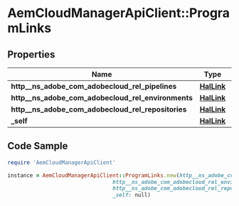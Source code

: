 # AemCloudManagerApiClient::ProgramLinks

## Properties

Name | Type | Description | Notes
------------ | ------------- | ------------- | -------------
**http__ns_adobe_com_adobecloud_rel_pipelines** | [**HalLink**](HalLink.md) |  | [optional] 
**http__ns_adobe_com_adobecloud_rel_environments** | [**HalLink**](HalLink.md) |  | [optional] 
**http__ns_adobe_com_adobecloud_rel_repositories** | [**HalLink**](HalLink.md) |  | [optional] 
**_self** | [**HalLink**](HalLink.md) |  | [optional] 

## Code Sample

```ruby
require 'AemCloudManagerApiClient'

instance = AemCloudManagerApiClient::ProgramLinks.new(http__ns_adobe_com_adobecloud_rel_pipelines: null,
                                 http__ns_adobe_com_adobecloud_rel_environments: null,
                                 http__ns_adobe_com_adobecloud_rel_repositories: null,
                                 _self: null)
```


